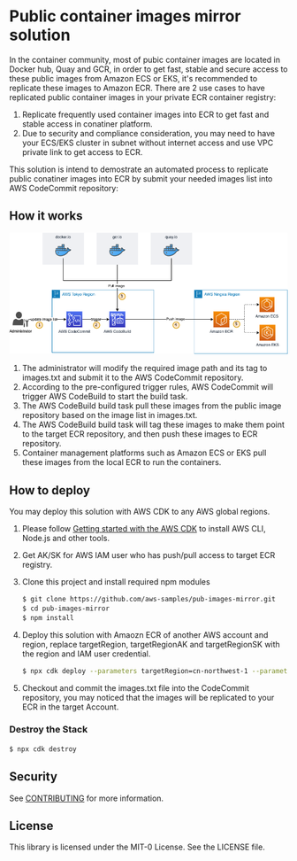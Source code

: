 # Public container images mirror solution

In the container community, most of pubic container images are located in Docker hub, Quay and GCR, in order to get fast, stable and secure access to these public images from Amazon ECS or EKS, it's recommended to replicate these images to Amazon ECR. There are 2 use cases to have replicated public container images in your private ECR container registry:
1. Replicate frequently used container images into ECR to get fast and stable access in conatiner platform.
2. Due to security and compliance consideration, you may need to have your ECS/EKS cluster in subnet without internet access and use VPC private link to get access to ECR.

This solution is intend to demostrate an automated process to replicate public conatiner images into ECR by submit your needed images list into AWS CodeCommit repository:

## How it works

![](./public-image-mirror.png)

1. The administrator will modify the required image path and its tag to images.txt and submit it to the AWS CodeCommit repository.
2. According to the pre-configured trigger rules, AWS CodeCommit will trigger AWS CodeBuild to start the build task.
3. The AWS CodeBuild build task pull these images from the public image repository based on the image list in images.txt.
4. The AWS CodeBuild build task will tag these images to make them point to the target ECR repository, and then push these images to ECR repository.
5. Container management platforms such as Amazon ECS or EKS pull these images from the local ECR to run the containers.


## How to deploy
You may deploy this solution with AWS CDK to any AWS global regions.

1. Please follow [Getting started with the AWS CDK](https://docs.aws.amazon.com/cdk/latest/guide/getting_started.html) to install AWS CLI, Node.js and other tools.

2. Get AK/SK for AWS IAM user who has push/pull access to target ECR registry.

3. Clone this project and install required npm modules

	```bash
	$ git clone https://github.com/aws-samples/pub-images-mirror.git
	$ cd pub-images-mirror
	$ npm install
	```

4. Deploy this solution with Amaozn ECR of another AWS account and region, replace targetRegion, targetRegionAK and targetRegionSK with the region and IAM user credential.

	```bash
	$ npx cdk deploy --parameters targetRegion=cn-northwest-1 --parameters targetRegionAK=AKABCD12345 --parameters targetRegionSK=SK12345
	
	```

5. Checkout and commit the images.txt file into the CodeCommit repository, you may noticed that the images will be replicated to your ECR in the target Account.

### Destroy the Stack

```bash
$ npx cdk destroy
```

## Security

See [CONTRIBUTING](CONTRIBUTING.md#security-issue-notifications) for more information.

## License

This library is licensed under the MIT-0 License. See the LICENSE file.
